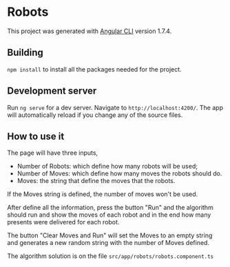 # Robots

This project was generated with [Angular CLI](https://github.com/angular/angular-cli) version 1.7.4.

## Building

`npm install` to install all the packages needed for the project.

## Development server

Run `ng serve` for a dev server. Navigate to `http://localhost:4200/`. The app will automatically reload if you change any of the source files.

## How to use it

The page will have three inputs,
- Number of Robots: which define how many robots will be used;
- Number of Moves: which define how many moves the robots should do.
- Moves: the string that define the moves that the robots.

If the Moves string is defined, the number of moves won't be used.

After define all the information, press the button "Run" and the algorithm should run and show the moves of each robot and in the end how many presents were delivered for each robot.

The button "Clear Moves and Run" will set the Moves to an empty string and generates a new random string with the number of Moves defined.

The algorithm solution is on the file `src/app/robots/robots.component.ts`